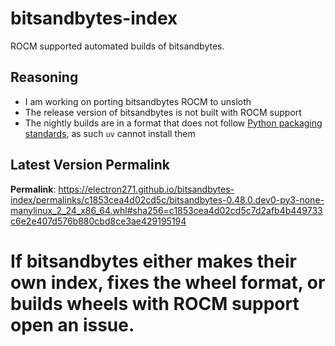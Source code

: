 # bitsandbytes-index

ROCM supported automated builds of bitsandbytes.

## Reasoning

- I am working on porting bitsandbytes ROCM to unsloth
- The release version of bitsandbytes is not built with ROCM support
- The nightly builds are in a format that does not follow [Python packaging standards](https://packaging.python.org/en/latest/specifications/binary-distribution-format/), as such `uv` cannot install them

## Latest Version Permalink

<!-- permalinks.py START -->
**Permalink**: https://electron271.github.io/bitsandbytes-index/permalinks/c1853cea4d02cd5c/bitsandbytes-0.48.0.dev0-py3-none-manylinux_2_24_x86_64.whl#sha256=c1853cea4d02cd5c7d2afb4b449733c6e2e407d576b880cbd8ce3ae429195194
<!-- permalinks.py END -->

# If bitsandbytes either makes their own index, fixes the wheel format, or builds wheels with ROCM support open an issue.
